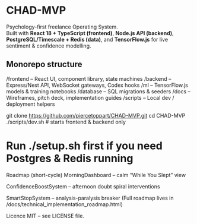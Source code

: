 # CHAD-MVP

Psychology-first freelance Operating System.  
Built with **React 18 + TypeScript (frontend)**, **Node.js API (backend)**, **PostgreSQL/Timescale + Redis (data)**, and **TensorFlow.js** for live sentiment & confidence modelling.

## Monorepo structure

/frontend – React UI, component library, state machines
/backend – Express/Nest API, WebSocket gateways, Codex hooks
/ml – TensorFlow.js models & training notebooks
/database – SQL migrations & seeders
/docs – Wireframes, pitch deck, implementation guides
/scripts – Local dev / deployment helpers

git clone https://github.com/piercetoppart/CHAD-MVP.git
cd CHAD-MVP
./scripts/dev.sh # starts frontend & backend only

# Run ./setup.sh first if you need Postgres & Redis running

Roadmap (short-cycle)
MorningDashboard – calm “While You Slept” view

ConfidenceBoostSystem – afternoon doubt spiral interventions

SmartStopSystem – analysis-paralysis breaker
(Full roadmap lives in /docs/technical_implementation_roadmap.html)

Licence
MIT – see LICENSE file.
